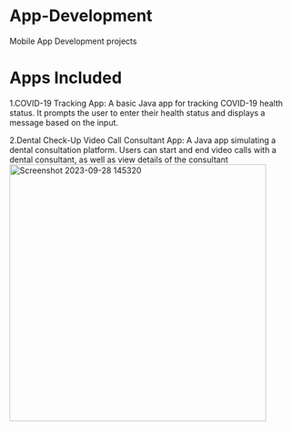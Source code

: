 # App-Development
Mobile App Development projects
# Apps Included
1.COVID-19 Tracking App:
A basic Java app for tracking COVID-19 health status. It prompts the user to enter their health status and displays a message based on the input.

2.Dental Check-Up Video Call Consultant App:
A Java app simulating a dental consultation platform. Users can start and end video calls with a dental consultant, as well as view details of the consultant
<img width="451" alt="Screenshot 2023-09-28 145320" src="https://github.com/AmanMehta199816/App-Development/assets/96304523/94b90319-bf3d-4b0f-834a-9b149001b038">
